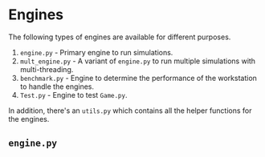 # Engines

The following types of engines are available for different purposes.

1. `engine.py` - Primary engine to run simulations.
2. `mult_engine.py` - A variant of `engine.py` to run multiple simulations with multi-threading.
3. `benchmark.py` - Engine to determine the performance of the workstation to handle the engines.
4. `Test.py` - Engine to test `Game.py`.

In addition, there's an `utils.py` which contains all the helper functions for the engines.

## `engine.py`
